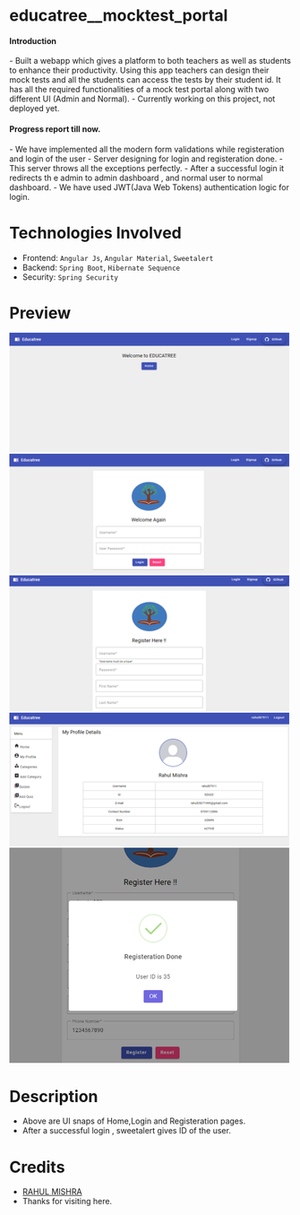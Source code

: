 # educatree__mocktest_portal

<h4>Introduction</h4>
- Built a webapp which gives a platform to both teachers as well as students to enhance their productivity. Using this
app teachers can design their mock tests and all the students can access the tests by their student id. It has all the
required functionalities of a mock test portal along with two different UI (Admin and Normal).
- Currently working on this project, not deployed yet.

<h4>Progress report till now.</h4>
- We have implemented all the modern form validations while registeration and login of the user
- Server designing for login and registeration done.
- This server throws all the exceptions perfectly.
- After a successful login it redirects th e admin to admin dashboard , and normal user to normal dashboard.
- We have used JWT(Java Web Tokens) authentication logic for login.

# Technologies Involved

- Frontend: `Angular Js`, `Angular Material`, `Sweetalert`
- Backend: `Spring Boot`, `Hibernate Sequence`
- Security: `Spring Security`

# Preview

 <p float="center">
  <img src="img/img_1.png" width="500" />
   <img src="img/img_2.png" width="500" />
    <img src="img/img_3.png" width="500" />
     <img src="img/img_5.png" width="500" />
      <img src="img/img_4.png" width="500" />
</p>

# Description
- Above are UI snaps of Home,Login and Registeration pages.
- After a successful login , sweetalert gives ID of the user.

# Credits
- <a href="https://github.com/rahul87911">RAHUL MISHRA</a> 
- Thanks for visiting here.
